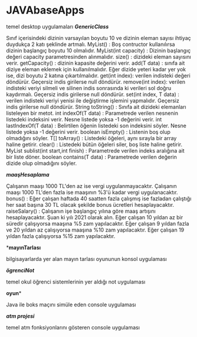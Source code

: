 # JAVAbaseApps
temel desktop uygulamaları
*****GenericClass*****

Sınıf içerisindeki dizinin varsayılan boyutu 10 ve dizinin eleman sayısı ihtiyaç duydukça 2 katı şeklinde artmalı.
MyList() : Boş contructor kullanılırsa dizinin başlangıç boyutu 10 olmalıdır.
MyList(int capacity) : Dizinin başlangıç değeri capacity parametresinden alınmalıdır.
size() : dizideki eleman sayısını verir.
getCapacity() : dizinin kapasite değerini verir.
add(T data) : sınıfa ait diziye eleman eklemek için kullanılmalıdır. Eğer dizide yeteri kadar yer yok ise, dizi boyutu 2 katına çıkartılmalıdır.
get(int index): verilen indisteki değeri döndürür. Geçersiz indis girilerse null döndürür.
remove(int index): verilen indisteki veriyi silmeli ve silinen indis sonrasında ki verileri sol doğru kaydırmalı. Geçersiz indis girilerse null döndürür.
set(int index, T data) : verilen indisteki veriyi yenisi ile değiştirme işlemini yapmalıdır. Geçersiz indis girilerse null döndürür.
String toString() : Sınıfa ait dizideki elemanları listeleyen bir metot.
int indexOf(T data) : Parametrede verilen nesnenin listedeki indeksini verir. Nesne listede yoksa -1 değerini verir.
int lastIndexOf(T data) : Belirtilen öğenin listedeki son indeksini söyler. Nesne listede yoksa -1 değerini verir.
boolean isEmpty() : Listenin boş olup olmadığını söyler.
T[] toArray() : Listedeki öğeleri, aynı sırayla bir array haline getirir.
clear() : Listedeki bütün öğeleri siler, boş liste haline getirir.
MyList<T> sublist(int start,int finish) : Parametrede verilen indeks aralığına ait bir liste döner.
boolean contains(T data) : Parametrede verilen değerin dizide olup olmadığını söyler.


*****maaşHesaplama*****

Çalışanın maaşı 1000 TL'den az ise vergi uygulanmayacaktır.
Çalışanın maaşı 1000 TL'den fazla ise maaşının %3'ü kadar vergi uygulanacaktır.
bonus() : Eğer çalışan haftada 40 saatten fazla çalışmış ise fazladan çalıştığı her saat başına 30 TL olacak şekilde bonus ücretleri hesaplayacaktır.
raiseSalary() : Çalışanın işe başlangıç yılına göre maaş artışını hesaplayacaktır. Şuan ki yılı 2021 olarak alın.
Eğer çalışan 10 yıldan az bir süredir çalışıyorsa maaşına %5 zam yapılacaktır.
Eğer çalışan 9 yıldan fazla ve 20 yıldan az çalışıyorsa maaşına %10 zam yapılacaktır.
Eğer çalışan 19 yıldan fazla çalışıyorsa %15 zam yapılacaktır.

*****mayınTarlası****

bilgisayarlarda yer alan mayın tarlası oyununun konsol uygulaması

*****ögrenciNot*****

temel okul öğrenci sistemlerinin yer aldığı not uygulaması

****oyun*****

Java ile boks maçını simüle eden console uygulaması

*****atm projesi*****

temel atm fonksiyonlarını gösteren console uygulaması

